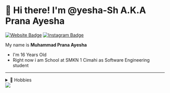 # 👋 Hi there! I'm  @yesha-Sh A.K.A Prana Ayesha 
[![Website Badge](https://img.shields.io/badge/-Blog-black?style=for-the-badge&logo=Wordpress&logoColor=white&link=https://yesha.my.id/)](https://yesha.my.id)
[![Instagram Badge](https://img.shields.io/badge/-Instagram-C13584?style=for-the-badge&labelColor=C13584&logo=instagram&logoColor=white&link=https://www.instagram.com/rana_3.14/)](https://www.instagram.com/rana_3.14/)

 My name is **Muhammad Prana Ayesha**
- I'm 16 Years Old
- Right now i am School at SMKN 1 Cimahi as Software Engineering student

---

<details>
  <summary>🎡 Hobbies </summary>
<br />

  🌱  I’m currently learning how to walk in this world
  
  👀 I’m interested in Cyber Security , Game & Aplication Development , and i tried to make local server for minecraft
  
  ⚡ Fun fact: i like to share something about my self in whatsapp channel , if you're interesting about my life just go to my<a href="https://whatsapp.com/channel/0029VaqkPndKgsNyYHC8ay00"> channel</a>
---

</details>
<a href="https://visitcount.itsvg.in" >
  <img src="https://visitcount.itsvg.in/api?id=yesha-Sh&label=Profile%20Views&color=1&icon=7&pretty=true" />
</a>
